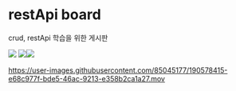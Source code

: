 # restApi board
crud, restApi 학습을 위한 게시판

 <img src="https://img.shields.io/badge/spring-6DB33F?style=for-the-badge&logo=spring&logoColor=white"> <img src="https://img.shields.io/badge/mybatis-092E20?style=for-the-badge&logo=mybatis&logoColor=black"><img src="https://img.shields.io/badge/react-61DAFB?style=for-the-badge&logo=react&logoColor=black">


https://user-images.githubusercontent.com/85045177/190578415-e68c977f-bde5-46ac-9213-e358b2ca1a27.mov











